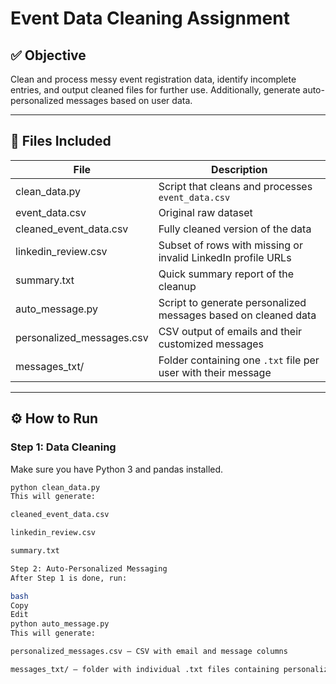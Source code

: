 # Event Data Cleaning Assignment

## ✅ Objective

Clean and process messy event registration data, identify incomplete entries, and output cleaned files for further use. Additionally, generate auto-personalized messages based on user data.

---

## 📄 Files Included

| File                      | Description                                                    |
| ------------------------- | -------------------------------------------------------------- |
| clean_data.py             | Script that cleans and processes `event_data.csv`              |
| event_data.csv            | Original raw dataset                                           |
| cleaned_event_data.csv    | Fully cleaned version of the data                              |
| linkedin_review.csv       | Subset of rows with missing or invalid LinkedIn profile URLs   |
| summary.txt               | Quick summary report of the cleanup                            |
| auto_message.py           | Script to generate personalized messages based on cleaned data |
| personalized_messages.csv | CSV output of emails and their customized messages             |
| messages_txt/             | Folder containing one `.txt` file per user with their message  |

---

## ⚙ How to Run

### Step 1: Data Cleaning

Make sure you have Python 3 and pandas installed.

```bash
python clean_data.py
This will generate:

cleaned_event_data.csv

linkedin_review.csv

summary.txt

Step 2: Auto-Personalized Messaging
After Step 1 is done, run:

bash
Copy
Edit
python auto_message.py
This will generate:

personalized_messages.csv — CSV with email and message columns

messages_txt/ — folder with individual .txt files containing personalized messages for each user
```
